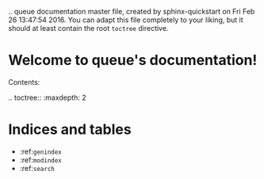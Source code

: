 .. queue documentation master file, created by
   sphinx-quickstart on Fri Feb 26 13:47:54 2016.
   You can adapt this file completely to your liking, but it should at least
   contain the root `toctree` directive.

Welcome to queue's documentation!
=================================

Contents:

.. toctree::
   :maxdepth: 2



Indices and tables
==================

* :ref:`genindex`
* :ref:`modindex`
* :ref:`search`

